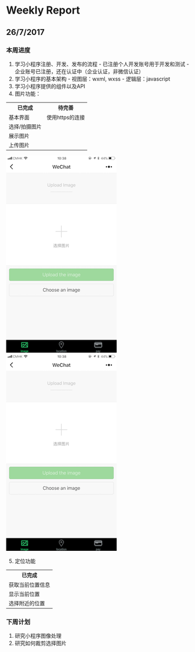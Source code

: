 # Weekly Report

## 26/7/2017
### 本周进度
  1. 学习小程序注册、开发、发布的流程
    - 已注册个人开发账号用于开发和测试
    - 企业账号已注册，还在认证中（企业认证，非微信认证）
  2. 学习小程序的基本架构
    - 视图层：wxml, wxss
    - 逻辑层：javascript
  3. 学习小程序提供的组件以及API
  4. 图片功能：
  
 <table>
  <tr>
    <th>已完成</th>
    <th>待完善</th>
  </tr>
  <tr>
    <td>基本界面</td>
    <td>使用https的连接</td>
  </tr>
  <tr>
    <td>选择/拍摄图片</td>
  </tr>
  <tr>
    <td>展示图片</td>
  </tr>
  <tr>
  	<td>上传图片</td>
  </tr>
</table>

![](./image/image1copy.png)
![](./image/image1copy.png)

  5. 定位功能

 <table>
  <tr>
    <th>已完成</th>
  </tr>
  <tr>
    <td>获取当前位置信息</td>
  </tr>
  <tr>
    <td>显示当前位置</td>
  </tr>
  <tr>
    <td>选择附近的位置</td>
  </tr>
  </tr>
</table>

### 下周计划
1. 研究小程序图像处理
2. 研究如何裁剪选择图片
